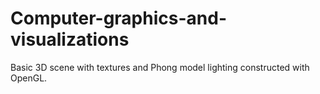 # Computer-graphics-and-visualizations
Basic 3D scene with textures and Phong model lighting constructed with OpenGL.
